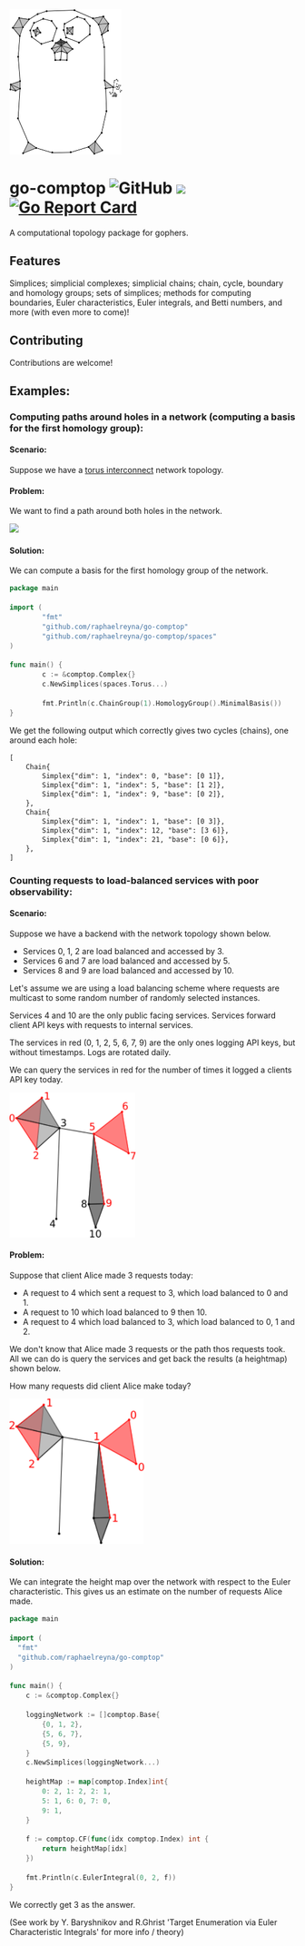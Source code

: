 <img src="https://github.com/raphaelreyna/go-comptop/raw/master/logo/logo.png" height="256px">

# go-comptop ![GitHub](https://img.shields.io/github/license/raphaelreyna/go-comptop) [![](https://godoc.org/github.com/raphaelreyna/go-comptop?status.svg)](http://godoc.org/github.com/raphaelreyna/go-comptop) [![Go Report Card](https://goreportcard.com/badge/github.com/raphaelreyna/go-comptop)](https://goreportcard.com/report/github.com/raphaelreyna/go-comptop)

A computational topology package for gophers.

## Features
Simplices; simplicial complexes; simplicial chains; chain, cycle, boundary and homology groups; sets of simplices; methods for computing boundaries, Euler characteristics, Euler integrals, and Betti numbers, and more (with even more to come)!

## Contributing
Contributions are welcome!

## Examples:
### Computing paths around holes in a network (computing a basis for the first homology group):
#### Scenario:
Suppose we have a [torus interconnect](https://en.wikipedia.org/wiki/Torus_interconnect) network topology.

#### Problem:
We want to find a path around both holes in the network.

<img src="https://upload.wikimedia.org/wikipedia/commons/thumb/8/81/Torus_cycles.svg/220px-Torus_cycles.svg.png" height="256px">

#### Solution:
We can compute a basis for the first homology group of the network.
```go
package main

import (
        "fmt"
        "github.com/raphaelreyna/go-comptop"
        "github.com/raphaelreyna/go-comptop/spaces"
)

func main() {
        c := &comptop.Complex{}
        c.NewSimplices(spaces.Torus...)

        fmt.Println(c.ChainGroup(1).HomologyGroup().MinimalBasis())
}
```

We get the following output which correctly gives two cycles (chains), one around each hole:
```
[
	Chain{
		Simplex{"dim": 1, "index": 0, "base": [0 1]},
		Simplex{"dim": 1, "index": 5, "base": [1 2]},
		Simplex{"dim": 1, "index": 9, "base": [0 2]},
	},
	Chain{
		Simplex{"dim": 1, "index": 1, "base": [0 3]},
		Simplex{"dim": 1, "index": 12, "base": [3 6]},
		Simplex{"dim": 1, "index": 21, "base": [0 6]},
	},
]
```

### Counting requests to load-balanced services with poor observability:
#### Scenario:
Suppose we have a backend with the network topology shown below.

- Services 0, 1, 2 are load balanced and accessed by 3.
- Services 6 and 7 are load balanced and accessed by 5.
- Services 8 and 9 are load balanced and accessed by 10. 

Let's assume we are using a load balancing scheme where requests are multicast to some random number of randomly selected instances.

Services 4 and 10 are the only public facing services.
Services forward client API keys with requests to internal services.

The services in red (0, 1, 2, 5, 6, 7, 9) are the only ones logging API keys, but without timestamps.
Logs are rotated daily.

We can query the services in red for the number of times it logged a clients API key today.

<img src="https://github.com/raphaelreyna/go-comptop/raw/master/examples/microservices//images/labels.png" height="256px">

#### Problem:
Suppose that client Alice made 3 requests today:
- A request to 4 which sent a request to 3, which load balanced to 0 and 1.
- A request to 10 which load balanced to 9 then 10.
- A request to 4 which load balanced to 3, which load balanced to 0, 1 and 2.

We don't know that Alice made 3 requests or the path thos requests took. All we can do is query the services and get back the results (a heightmap) shown below.


How many requests did client Alice make today?


<img src="https://github.com/raphaelreyna/go-comptop/raw/master/examples/microservices//images/heightMap.png" height="256px">

#### Solution:
We can integrate the height map over the network with respect to the Euler characteristic.
This gives us an estimate on the number of requests Alice made.
```go
package main

import (
  "fmt"
  "github.com/raphaelreyna/go-comptop"
)

func main() {
	c := &comptop.Complex{}
  
	loggingNetwork := []comptop.Base{
		{0, 1, 2},
		{5, 6, 7},
		{5, 9},
	}
	c.NewSimplices(loggingNetwork...)

	heightMap := map[comptop.Index]int{
		0: 2, 1: 2, 2: 1,
		5: 1, 6: 0, 7: 0,
		9: 1,
	}

	f := comptop.CF(func(idx comptop.Index) int {
		return heightMap[idx]
	})

	fmt.Println(c.EulerIntegral(0, 2, f))
}
```

We correctly get 3 as the answer.

(See work by Y. Baryshnikov and R.Ghrist 'Target Enumeration via Euler Characteristic Integrals' for more info / theory)
